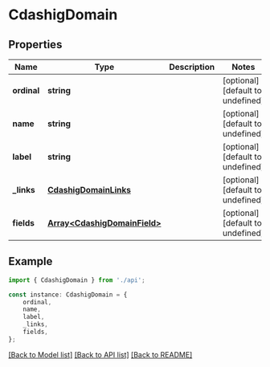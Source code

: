 # CdashigDomain


## Properties

Name | Type | Description | Notes
------------ | ------------- | ------------- | -------------
**ordinal** | **string** |  | [optional] [default to undefined]
**name** | **string** |  | [optional] [default to undefined]
**label** | **string** |  | [optional] [default to undefined]
**_links** | [**CdashigDomainLinks**](CdashigDomainLinks.md) |  | [optional] [default to undefined]
**fields** | [**Array&lt;CdashigDomainField&gt;**](CdashigDomainField.md) |  | [optional] [default to undefined]

## Example

```typescript
import { CdashigDomain } from './api';

const instance: CdashigDomain = {
    ordinal,
    name,
    label,
    _links,
    fields,
};
```

[[Back to Model list]](../README.md#documentation-for-models) [[Back to API list]](../README.md#documentation-for-api-endpoints) [[Back to README]](../README.md)
